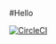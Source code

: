 #Hello

[![CircleCI](https://dl.circleci.com/status-badge/img/gh/pman06/Flask-Docker_build/tree/main.svg?style=svg)](https://dl.circleci.com/status-badge/redirect/gh/pman06/Flask-Docker_build/tree/main)